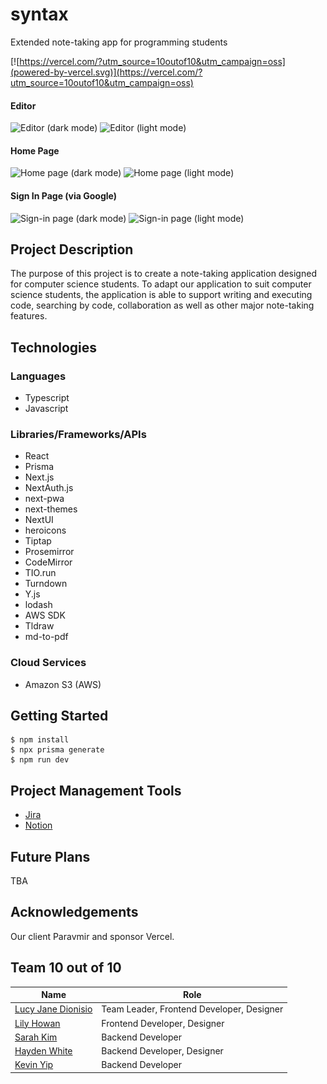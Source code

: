# syntax
Extended note-taking app for programming students

[![https://vercel.com/?utm_source=10outof10&utm_campaign=oss](powered-by-vercel.svg)](https://vercel.com/?utm_source=10outof10&utm_campaign=oss)

#### Editor
![Editor (dark mode)](https://i.imgur.com/S8lrF3T.png)
![Editor (light mode)](https://i.imgur.com/SY0VzBH.png)

#### Home Page
![Home page (dark mode)](https://i.imgur.com/jWkmwOW.png)
![Home page (light mode)](https://i.imgur.com/wecZBsj.png)

#### Sign In Page (via Google)
![Sign-in page (dark mode)](https://i.imgur.com/O6DB0Pv.png)
![Sign-in page (light mode)](https://i.imgur.com/ny3wFFQ.png)

## Project Description
The purpose of this project is to create a note-taking application designed for computer science students. To adapt our application to suit computer science students, the application is able to support writing and executing code, searching by code, collaboration as well as other major note-taking features.

## Technologies

### Languages
* Typescript
* Javascript

### Libraries/Frameworks/APIs
* React 
* Prisma
* Next.js
* NextAuth.js
* next-pwa
* next-themes 
* NextUI 
* heroicons
* Tiptap
* Prosemirror
* CodeMirror
* TIO.run
* Turndown
* Y.js
* lodash
* AWS SDK
* Tldraw
* md-to-pdf

### Cloud Services
* Amazon S3 (AWS)

## Getting Started
```
$ npm install
$ npx prisma generate
$ npm run dev
```

## Project Management Tools
* [Jira](https://www.atlassian.com/software/jira) 
* [Notion](https://www.notion.so/)

## Future Plans
TBA

## Acknowledgements

Our client Paravmir and sponsor Vercel.

## Team 10 out of 10
| Name  | Role |
| --- | --- |
| [Lucy Jane Dionisio](https://github.com/momor1n)  | Team Leader, Frontend Developer, Designer  |
| [Lily Howan](https://github.com/lilyhowan)  | Frontend Developer, Designer  |
| [Sarah Kim](https://github.com/bonjuruu)  | Backend Developer  |
| [Hayden White](https://github.com/HFx6)  | Backend Developer, Designer  |
| [Kevin Yip](https://github.com/kyip053)  | Backend Developer  |
